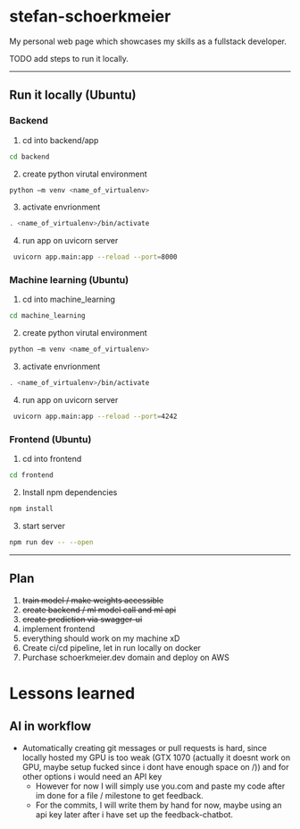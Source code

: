 # stefan-schoerkmeier
My personal web page which showcases my skills as a fullstack developer. 

TODO add steps to run it locally. 

---

## Run it locally (Ubuntu)
### Backend 
1. cd into backend/app 
```bash
cd backend
```
2. create python virutal environment 
```bash
python –m venv <name_of_virtualenv>
```
3. activate envrionment 
```bash
. <name_of_virtualenv>/bin/activate
```
4. run app on uvicorn server 
```bash
 uvicorn app.main:app --reload --port=8000
```

### Machine learning (Ubuntu)
1. cd into machine_learning
```bash
cd machine_learning
```
2. create python virutal environment 
```bash
python –m venv <name_of_virtualenv>
```
3. activate envrionment 
```bash
. <name_of_virtualenv>/bin/activate
```
4. run app on uvicorn server 
```bash
 uvicorn app.main:app --reload --port=4242
```

### Frontend (Ubuntu)
1. cd into frontend
```bash
cd frontend
```
2. Install npm dependencies
```bash
npm install
```
3. start server
```bash
npm run dev -- --open
```

---

## Plan
1. ~~train model / make weights accessible~~
2. ~~create backend / ml model call and ml api~~
3. ~~create prediction via swagger-ui~~
4. implement frontend
5. everything should work on my machine xD
6. Create ci/cd pipeline, let in run locally on docker
7. Purchase schoerkmeier.dev domain and deploy on AWS


# Lessons learned
## AI in workflow
- Automatically creating git messages or pull requests is hard, since locally hosted my GPU is too weak (GTX 1070 (actually it doesnt work on GPU, maybe setup fucked since i dont have enough space on /)) and for other options i would need an API key
  - However for now I will simply use you.com and paste my code after im done for a file / milestone to get feedback.
  - For the commits, I will write them by hand for now, maybe using an api key later after i have set up the feedback-chatbot.